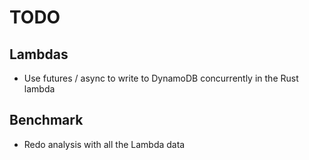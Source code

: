 # TODO

## Lambdas

- Use futures / async to write to DynamoDB concurrently in the Rust lambda

## Benchmark

- Redo analysis with all the Lambda data
